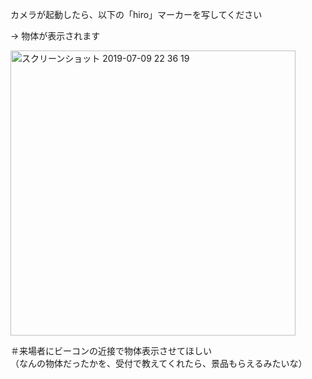 カメラが起動したら、以下の「hiro」マーカーを写してください

→ 物体が表示されます

<img width="456" alt="スクリーンショット 2019-07-09 22 36 19" src="https://user-images.githubusercontent.com/50360258/60892844-c5e08600-a29a-11e9-8d00-e309b127dfaa.png">


＃来場者にビーコンの近接で物体表示させてほしい  
（なんの物体だったかを、受付で教えてくれたら、景品もらえるみたいな）
